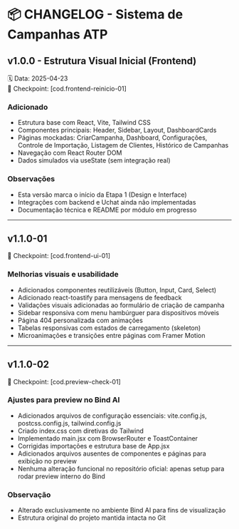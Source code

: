 # 📦 CHANGELOG - Sistema de Campanhas ATP

## v1.0.0 - Estrutura Visual Inicial (Frontend)
🗓️ Data: 2025-04-23  
🔖 Checkpoint: [cod.frontend-reinicio-01]

### Adicionado
- Estrutura base com React, Vite, Tailwind CSS
- Componentes principais: Header, Sidebar, Layout, DashboardCards
- Páginas mockadas: CriarCampanha, Dashboard, Configurações, Controle de Importação, Listagem de Clientes, Histórico de Campanhas
- Navegação com React Router DOM
- Dados simulados via useState (sem integração real)

### Observações
- Esta versão marca o início da Etapa 1 (Design e Interface)
- Integrações com backend e Uchat ainda não implementadas
- Documentação técnica e README por módulo em progresso

---

## v1.1.0-01
🔖 Checkpoint: [cod.frontend-ui-01]

### Melhorias visuais e usabilidade
- Adicionados componentes reutilizáveis (Button, Input, Card, Select)
- Adicionado react-toastify para mensagens de feedback
- Validações visuais adicionadas ao formulário de criação de campanha
- Sidebar responsiva com menu hambúrguer para dispositivos móveis
- Página 404 personalizada com animações
- Tabelas responsivas com estados de carregamento (skeleton)
- Microanimações e transições entre páginas com Framer Motion

---

## v1.1.0-02
🔖 Checkpoint: [cod.preview-check-01]

### Ajustes para preview no Bind AI
- Adicionados arquivos de configuração essenciais: vite.config.js, postcss.config.js, tailwind.config.js
- Criado index.css com diretivas do Tailwind
- Implementado main.jsx com BrowserRouter e ToastContainer
- Corrigidas importações e estrutura base de App.jsx
- Adicionados arquivos ausentes de componentes e páginas para exibição no preview
- Nenhuma alteração funcional no repositório oficial: apenas setup para rodar preview interno do Bind

### Observação
- Alterado exclusivamente no ambiente Bind AI para fins de visualização
- Estrutura original do projeto mantida intacta no Git

